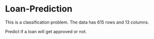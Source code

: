 # Loan-Prediction

This is a classification problem. The data has 615 rows and 13 columns.

Predict if a loan will get approved or not.
